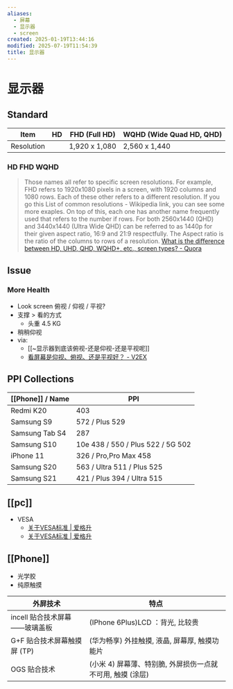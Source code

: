 ```yaml
---
aliases:
  - 屏幕
  - 显示器
  - screen
created: 2025-01-19T13:44:16
modified: 2025-07-19T11:54:39
title: 显示器
---
```


# 显示器

## Standard

| Item | HD | FHD (Full HD) | WQHD (Wide Quad HD, QHD) |
|--------|------|--------|----------|
| Resolution | | 1,920 x 1,080 | 2,560 x 1,440 |

### HD FHD WQHD

> Those names all refer to specific screen resolutions. For example, FHD refers to 1920x1080 pixels in a screen, with 1920 columns and 1080 rows. Each of these other refers to a different resolution. If you go this List of common resolutions - Wikipedia link, you can see some more exaples. On top of this, each one has another name frequently used that refers to the number if rows. For both 2560x1440 (QHD) and 3440x1440 (Ultra Wide QHD) can be referred to as 1440p for their given aspect ratio, 16:9 and 21:9 respectfully. The Aspect ratio is the ratio of the columns to rows of a resolution.
> [What is the difference between HD, UHD, QHD, WQHD+, etc., screen types? - Quora](https://www.quora.com/What-is-the-difference-between-HD-UHD-QHD-WQHD+-etc-screen-types)

## Issue

### More Health

- Look screen 俯视 / 仰视 / 平视?
- 支撑 > 看的方式
	- 头重 4.5 KG
- 稍稍仰视
- via:
	- [[~显示器到底该俯视-还是仰视-还是平视呢]]
	- [看屏幕是仰视、俯视、还是平视好？ - V2EX](https://www.v2ex.com/t/763790)

## **PPI Collections**

| [[Phone]] / Name | PPI |
|---|---|
| Redmi K20 | 403 |
| Samsung S9 | 572 / Plus 529 |
| Samsung Tab S4 | 287 |
| Samsung S10 | 10e 438 / 550 / Plus 522 / 5G 502 |
| iPhone 11 | 326 / Pro,Pro Max 458 |
| Samsung S20 | 563 / Ultra 511 / Plus 525 |
| Samsung S21 | 421 / Plus 394 / Ultra 515 |

## [[pc]]

- VESA
    - [关于VESA标准 | 爱格升](https://www.ergotron.com/zh-cn/%E6%94%AF%E6%8C%81%E4%B8%AD%E5%BF%83/%E5%85%B3%E4%BA%8Evesa%E6%A0%87%E5%87%86)
    - [关于VESA标准 | 爱格升](https://www.ergotron.com/zh-cn/%E6%94%AF%E6%8C%81%E4%B8%AD%E5%BF%83/%E5%85%B3%E4%BA%8Evesa%E6%A0%87%E5%87%86)

## [[Phone]]

- 光学胶
- 纯原触摸

| 外屏技术                | 特点                                  |
| ------------------- | ----------------------------------- |
| incell 贴合技术屏幕——玻璃盖板 | (IPhone 6Plus)LCD ：背光, 比较贵          |
| G+F 贴合技术屏幕触摸屏 (TP)  | (华为畅享) 外挂触摸, 液晶, 屏幕厚, 触摸功能片         |
| OGS 贴合技术            | (小米 4) 屏幕薄、特别脆, 外屏损伤一点就不可用, 触摸 (涂层) |
